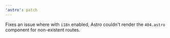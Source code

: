 ```yaml
---
'astro': patch
---
```


Fixes an issue where with `i18n` enabled, Astro couldn't render the `404.astro` component for non-existent routes.
